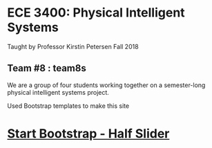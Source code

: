 # ECE 3400: Physical Intelligent Systems 
Taught by Professor Kirstin Petersen
Fall 2018

## Team #8 : team8s
We are a group of four students working together on a semester-long physical intelligent systems project. 

Used Bootstrap templates to make this site
# [Start Bootstrap - Half Slider](https://startbootstrap.com/template-overviews/half-slider/)

